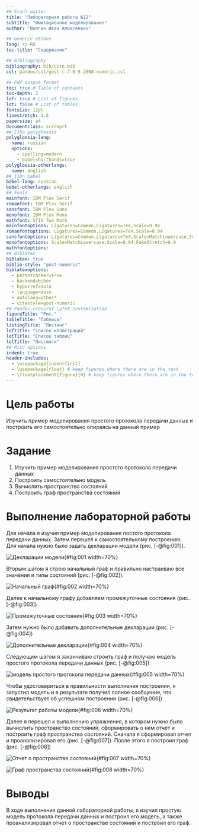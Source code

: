 ```yaml
---
## Front matter
title: "Лабораторная работа №12"
subtitle: "Имитационное моделирование"
author: "Волгин Иван Алексеевич"

## Generic otions
lang: ru-RU
toc-title: "Содержание"

## Bibliography
bibliography: bib/cite.bib
csl: pandoc/csl/gost-r-7-0-5-2008-numeric.csl

## Pdf output format
toc: true # Table of contents
toc-depth: 2
lof: true # List of figures
lot: false # List of tables
fontsize: 12pt
linestretch: 1.5
papersize: a4
documentclass: scrreprt
## I18n polyglossia
polyglossia-lang:
  name: russian
  options:
	- spelling=modern
	- babelshorthands=true
polyglossia-otherlangs:
  name: english
## I18n babel
babel-lang: russian
babel-otherlangs: english
## Fonts
mainfont: IBM Plex Serif
romanfont: IBM Plex Serif
sansfont: IBM Plex Sans
monofont: IBM Plex Mono
mathfont: STIX Two Math
mainfontoptions: Ligatures=Common,Ligatures=TeX,Scale=0.94
romanfontoptions: Ligatures=Common,Ligatures=TeX,Scale=0.94
sansfontoptions: Ligatures=Common,Ligatures=TeX,Scale=MatchLowercase,Scale=0.94
monofontoptions: Scale=MatchLowercase,Scale=0.94,FakeStretch=0.9
mathfontoptions:
## Biblatex
biblatex: true
biblio-style: "gost-numeric"
biblatexoptions:
  - parentracker=true
  - backend=biber
  - hyperref=auto
  - language=auto
  - autolang=other*
  - citestyle=gost-numeric
## Pandoc-crossref LaTeX customization
figureTitle: "Рис."
tableTitle: "Таблица"
listingTitle: "Листинг"
lofTitle: "Список иллюстраций"
lotTitle: "Список таблиц"
lolTitle: "Листинги"
## Misc options
indent: true
header-includes:
  - \usepackage{indentfirst}
  - \usepackage{float} # keep figures where there are in the text
  - \floatplacement{figure}{H} # keep figures where there are in the text
---
```


# Цель работы

Изучить пример моделирования простого протокола передачи данных и построить его самостоятельно опираясь на данный пример

# Задание

1. Изучить пример моделирования простого протокола передачи данных
2. Построить самостоятельно модель
3. Вычислить пространство состояний
4. Построить граф пространства состояний

# Выполнение лабораторной работы

Для начала я изучил пример моделирования постого протокола передачи данных. Затем перешел к самостоятельному построению. Для начала нужно было задать декларации модели (рис. [-@fig:001]).

![Декларации модели](image/1.png){#fig:001 width=70%}

Вторым шагом я строю начальный граф и правильно настраиваю все значения и типы состояний (рис. [-@fig:002]).

![Начальный граф](image/2.png){#fig:002 width=70%}

Далее к начальному графу добавляем промежуточные состояния (рис. [-@fig:003])

![Промежуточные состояния](image/3.png){#fig:003 width=70%}

Затем нужно было добавить дополнительные декларации (рис. [-@fig:004])

![Дополнительные декларации](image/4.png){#fig:004 width=70%}

Следующим шагом я заканчиваю строить граф и получаю модель простого протокола передачи данных (рис. [-@fig:005])

![модель простого протокола передачи данных](image/5.png){#fig:005 width=70%}

Чтобы удостовериться в правильности выполнения построения, я запустил модель и в результате получил полное сообщение, что свидетельствует об успешном построении (рис. [-@fig:006])

![Результат работы модели](image/6.png){#fig:006 width=70%}

Далее я перешел к выполнению упражнения, в котором нужно было вычислить пространство состояний, сформировать о нем отчет и построить граф пространства состояний. Сначала я сформировал отчет и проанализировал его (рис. [-@fig:007]). После этого я построил граф (рис. [-@fig:008])

![Отчет о пространстве состояний](image/7.png){#fig:007 width=70%}

![Граф пространства состояний](image/8.png){#fig:008 width=70%}

# Выводы

В ходе выполнения данной лабораторной работы, я изучил простую модель протокола передачи данных и построил его модель, а также проанализировал отчет о пространстве состояний и построил его граф.
